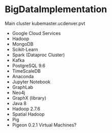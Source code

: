 # BigDataImplementation
Main cluster kubemaster.ucdenver.pvt

* Google Cloud Services
* Hadoop
* MongoDB
* Scikit-Learn
* Spark (Dataproc Cluster)
* Kafka
* PostgreSQL 9.6
* TimeScaleDB
* Anaconda 
* Jupyter Notebook
* GraphLab
* Neo4j
* GraphX (library)
* Java 8
* Hadoop 2.7.6
* Spatial Hadoop
* Pig
* Pigeon 0.2.1
Virtual Machines?
